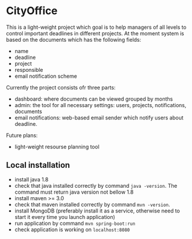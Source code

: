 # CityOffice

This is a light-weight project which goal is to help managers of all levels to control important deadlines in different projects. At the moment system is based on the documents which has the following fields:
- name
- deadline
- project
- responsible
- email notification scheme

Currently the project consists ofr three parts:
- dashboard: where documents can be viewed grouped by months
- admin: the tool for all necessary settings: users, projects, notifications, documents
- email notifications: web-based email sender which notify users about deadline.

Future plans:
- light-weight resourse planning tool

## Local installation
- install java 1.8
- check that java installed correctly by command ```java -version```. The command must return java version not bellow 1.8
- install maven >= 3.0
- check that maven installed correctly by command ```mvn -version```.
- install MongoDB (preferably install it as a service, otherwise need to start it every time you launch application)
- run application by command ```mvn spring-boot:run```
- check application is working on ```localhost:8080```
